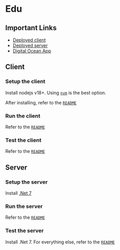 # Edu

## Important Links

- [Deployed client](https://edu.exokomodo.com)
- [Deployed server](https://services.edu.exokomodo.com/api/v1)
- [Digital Ocean App](https://cloud.digitalocean.com/apps/49add3d3-1578-4b2a-916d-8c8b9a197fd4)

## Client

### Setup the client

Install nodejs v18+. Using [`nvm`](https://github.com/nvm-sh/nvm) is the best option.

After installing, refer to the [`README`](./client/README.md#project-setup)

### Run the client

Refer to the [`README`](./client/README.md#compile-and-hot-reload-for-development)

### Test the client

Refer to the [`README`](./client/README.md#run-unit-tests-with-vitest)

## Server

### Setup the server

Install [.Net 7](https://dotnet.microsoft.com/en-us/download/dotnet/7.0)

### Run the server

Refer to the [`README`](./server/README.md#run)

### Test the server

Install .Net 7. For everything else, refer to the [`README`](./server.tests/README.md)
